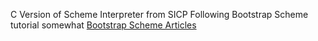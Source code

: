 C Version of Scheme Interpreter from SICP
Following Bootstrap Scheme tutorial somewhat
[Bootstrap Scheme Articles](http://michaux.ca/articles/scheme-from-scratch-introduction)
